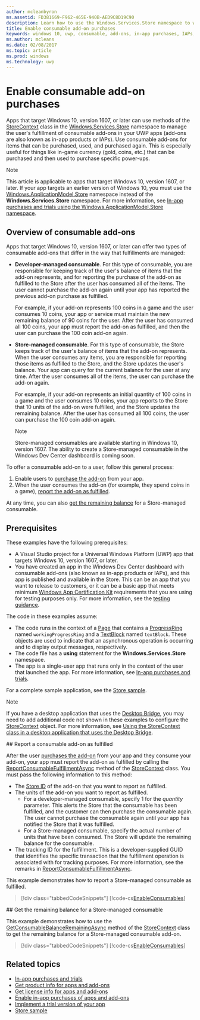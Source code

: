 ```yaml
---
author: mcleanbyron
ms.assetid: FD381669-F962-465E-940B-AED9C8D19C90
description: Learn how to use the Windows.Services.Store namespace to work with consumable add-ons.
title: Enable consumable add-on purchases
keywords: windows 10, uwp, consumable, add-ons, in-app purchases, IAPs, Windows.Services.Store
ms.author: mcleans
ms.date: 02/08/2017
ms.topic: article
ms.prod: windows
ms.technology: uwp
---
```


# Enable consumable add-on purchases

Apps that target Windows 10, version 1607, or later can use methods of the [StoreContext](https://msdn.microsoft.com/library/windows/apps/windows.services.store.storecontext.aspx) class in the [Windows.Services.Store](https://msdn.microsoft.com/library/windows/apps/windows.services.store.aspx) namespace to manage the user's fulfillment of consumable add-ons in your UWP apps (add-ons are also known as in-app products or IAPs). Use consumable add-ons for items that can be purchased, used, and purchased again. This is especially useful for things like in-game currency (gold, coins, etc.) that can be purchased and then used to purchase specific power-ups.

> [!NOTE]
> This article is applicable to apps that target Windows 10, version 1607, or later. If your app targets an earlier version of Windows 10, you must use the [Windows.ApplicationModel.Store](https://msdn.microsoft.com/library/windows/apps/windows.applicationmodel.store.aspx) namespace instead of the **Windows.Services.Store** namespace. For more information, see [In-app purchases and trials using the Windows.ApplicationModel.Store namespace](in-app-purchases-and-trials-using-the-windows-applicationmodel-store-namespace.md).

## Overview of consumable add-ons

Apps that target Windows 10, version 1607, or later can offer two types of consumable add-ons that differ in the way that fulfillments are managed:

* **Developer-managed consumable**. For this type of consumable, you are responsible for keeping track of the user's balance of items that the add-on represents, and for reporting the purchase of the add-on as fulfilled to the Store after the user has consumed all of the items. The user cannot purchase the add-on again until your app has reported the previous add-on purchase as fulfilled.

  For example, if your add-on represents 100 coins in a game and the user consumes 10 coins, your app or service must maintain the new remaining balance of 90 coins for the user. After the user has consumed all 100 coins, your app must report the add-on as fulfilled, and then the user can purchase the 100 coin add-on again.

* **Store-managed consumable**. For this type of consumable, the Store keeps track of the user's balance of items that the add-on represents. When the user consumes any items, you are responsible for reporting those items as fulfilled to the Store, and the Store updates the user's balance. Your app can query for the current balance for the user at any time. After the user consumes all of the items, the user can purchase the add-on again.

  For example, if your add-on represents an initial quantity of 100 coins in a game and the user consumes 10 coins, your app reports to the Store that 10 units of the add-on were fulfilled, and the Store updates the remaining balance. After the user has consumed all 100 coins, the user can purchase the 100 coin add-on again.

  > [!NOTE]
  > Store-managed consumables are available starting in Windows 10, version 1607. The ability to create a Store-managed consumable in the Windows Dev Center dashboard is coming soon.

To offer a consumable add-on to a user, follow this general process:

1. Enable users to [purchase the add-on](enable-in-app-purchases-of-apps-and-add-ons.md) from your app.
3. When the user consumes the add-on (for example, they spend coins in a game), [report the add-on as fulfilled](enable-consumable-add-on-purchases.md#report_fulfilled).

At any time, you can also [get the remaining balance](enable-consumable-add-on-purchases.md#get_balance) for a Store-managed consumable.

## Prerequisites

These examples have the following prerequisites:
* A Visual Studio project for a Universal Windows Platform (UWP) app that targets Windows 10, version 1607, or later.
* You have created an app in the Windows Dev Center dashboard with consumable add-ons (also known as in-app products or IAPs), and this app is published and available in the Store. This can be an app that you want to release to customers, or it can be a basic app that meets minimum [Windows App Certification Kit](https://developer.microsoft.com/windows/develop/app-certification-kit) requirements that you are using for testing purposes only. For more information, see the [testing guidance](in-app-purchases-and-trials.md#testing).

The code in these examples assume:
* The code runs in the context of a [Page](https://msdn.microsoft.com/library/windows/apps/windows.ui.xaml.controls.page.aspx) that contains a [ProgressRing](https://msdn.microsoft.com/library/windows/apps/windows.ui.xaml.controls.progressring.aspx) named ```workingProgressRing``` and a [TextBlock](https://msdn.microsoft.com/library/windows/apps/windows.ui.xaml.controls.textblock.aspx) named ```textBlock```. These objects are used to indicate that an asynchronous operation is occurring and to display output messages, respectively.
* The code file has a **using** statement for the **Windows.Services.Store** namespace.
* The app is a single-user app that runs only in the context of the user that launched the app. For more information, see [In-app purchases and trials](in-app-purchases-and-trials.md#api_intro).

For a complete sample application, see the [Store sample](https://github.com/Microsoft/Windows-universal-samples/tree/master/Samples/Store).

> [!NOTE]
> If you have a desktop application that uses the [Desktop Bridge](https://developer.microsoft.com/windows/bridges/desktop), you may need to add additional code not shown in these examples to configure the [StoreContext](https://msdn.microsoft.com/library/windows/apps/windows.services.store.storecontext.aspx) object. For more information, see [Using the StoreContext class in a desktop application that uses the Desktop Bridge](in-app-purchases-and-trials.md#desktop).

<span id="report_fulfilled" />
## Report a consumable add-on as fulfilled

After the user [purchases the add-on](enable-in-app-purchases-of-apps-and-add-ons.md) from your app and they consume your add-on, your app must report the add-on as fulfilled by calling the [ReportConsumableFulfillmentAsync](https://msdn.microsoft.com/library/windows/apps/windows.services.store.storecontext.reportconsumablefulfillmentasync.aspx) method of the [StoreContext](https://msdn.microsoft.com/library/windows/apps/windows.services.store.storecontext.aspx) class. You must pass the following information to this method:

* The [Store ID](in-app-purchases-and-trials.md#store_ids) of the add-on that you want to report as fulfilled.
* The units of the add-on you want to report as fulfilled.
  * For a developer-managed consumable, specify 1 for the *quantity* parameter. This alerts the Store that the consumable has been fulfilled, and the customer can then purchase the consumable again. The user cannot purchase the consumable again until your app has notified the Store that it was fulfilled.
  * For a Store-managed consumable, specify the actual number of units that have been consumed. The Store will update the remaining balance for the consumable.
* The tracking ID for the fulfillment. This is a developer-supplied GUID that identifies the specific transaction that the fulfillment operation is associated with for tracking purposes. For more information, see the remarks in [ReportConsumableFulfillmentAsync](https://msdn.microsoft.com/library/windows/apps/windows.services.store.storecontext.reportconsumablefulfillmentasync.aspx).

This example demonstrates how to report a Store-managed consumable as fulfilled.

> [!div class="tabbedCodeSnippets"]
[!code-cs[EnableConsumables](./code/InAppPurchasesAndLicenses_RS1/cs/ConsumeAddOnPage.xaml.cs#ConsumeAddOn)]

<span id="get_balance" />
## Get the remaining balance for a Store-managed consumable

This example demonstrates how to use the [GetConsumableBalanceRemainingAsync](https://msdn.microsoft.com/library/windows/apps/windows.services.store.storecontext.getconsumablebalanceremainingasync.aspx) method of the [StoreContext](https://msdn.microsoft.com/library/windows/apps/windows.services.store.storecontext.aspx) class to get the remaining balance for a Store-managed consumable add-on.

> [!div class="tabbedCodeSnippets"]
[!code-cs[EnableConsumables](./code/InAppPurchasesAndLicenses_RS1/cs/GetRemainingAddOnBalancePage.xaml.cs#GetRemainingAddOnBalance)]

## Related topics

* [In-app purchases and trials](in-app-purchases-and-trials.md)
* [Get product info for apps and add-ons](get-product-info-for-apps-and-add-ons.md)
* [Get license info for apps and add-ons](get-license-info-for-apps-and-add-ons.md)
* [Enable in-app purchases of apps and add-ons](enable-in-app-purchases-of-apps-and-add-ons.md)
* [Implement a trial version of your app](implement-a-trial-version-of-your-app.md)
* [Store sample](https://github.com/Microsoft/Windows-universal-samples/tree/master/Samples/Store)
